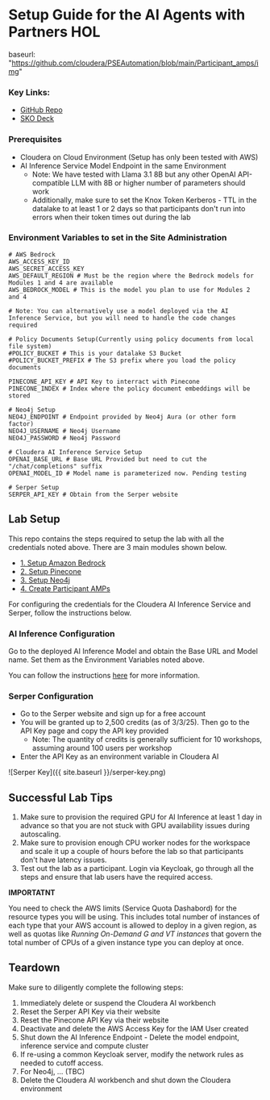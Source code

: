 # Setup Guide for the AI Agents with Partners HOL
baseurl: "https://github.com/cloudera/PSEAutomation/blob/main/Participant_amps/img"

### Key Links:
- [GitHub Repo](https://github.com/cloudera/cloudera-partners/tree/feature/ai-agents-hol-cai)
- [SKO Deck](https://docs.google.com/presentation/d/1_-HRgb4PiycIPvH6YiAETImpGhvSE9bjEHCKwfZxE6Y/edit#slide=id.g32053a21050_0_0)

### Prerequisites
- Cloudera on Cloud Environment (Setup has only been tested with AWS)
- AI Inference Service Model Endpoint in the same Environment
    - Note: We have tested with Llama 3.1 8B but any other OpenAI API-compatible LLM with 8B or higher number of parameters should work
    - Additionally, make sure to set the Knox Token Kerberos - TTL in the datalake to at least 1 or 2 days so that participants don't run into errors when their token times out during the lab

### Environment Variables to set in the Site Administration

```
# AWS Bedrock
AWS_ACCESS_KEY_ID
AWS_SECRET_ACCESS_KEY
AWS_DEFAULT_REGION # Must be the region where the Bedrock models for Modules 1 and 4 are available
AWS_BEDROCK_MODEL # This is the model you plan to use for Modules 2 and 4

# Note: You can alternatively use a model deployed via the AI Inference Service, but you will need to handle the code changes required

# Policy Documents Setup(Currently using policy documents from local file system)
#POLICY_BUCKET # This is your datalake S3 Bucket
#POLICY_BUCKET_PREFIX # The S3 prefix where you load the policy documents

PINECONE_API_KEY # API Key to interract with Pinecone
PINECONE_INDEX # Index where the policy document embeddings will be stored

# Neo4j Setup
NEO4J_ENDPOINT # Endpoint provided by Neo4j Aura (or other form factor)
NEO4J_USERNAME # Neo4j Username
NEO4J_PASSWORD # Neo4j Password

# Cloudera AI Inference Service Setup
OPENAI_BASE_URL # Base URL Provided but need to cut the "/chat/completions" suffix
OPENAI_MODEL_ID # Model name is parameterized now. Pending testing

# Serper Setup
SERPER_API_KEY # Obtain from the Serper website
```

## Lab Setup

This repo contains the steps required to setup the lab with all the credentials noted above. There are 3 main modules shown below.
  - [1. Setup Amazon Bedrock](1_bedrock_setup/README.md)
  - [2. Setup Pinecone](2_pinecone_setup/README.md)
  - [3. Setup Neo4j](3_neo4j_setup/README.md)
  - [4. Create Participant AMPs](4_participant_amps/README.md)

For configuring the credentials for the Cloudera AI Inference Service and Serper, follow the instructions below.


### AI Inference Configuration

Go to the deployed AI Inference Model and obtain the Base URL and Model name. Set them as the Environment Variables noted above.

You can follow the instructions [here](https://community.cloudera.com/t5/Community-Articles/Fully-Private-Agents-with-Cloudera-s-AI-Inference-Service/ta-p/400799) for more information.

### Serper Configuration

- Go to the Serper website and sign up for a free account
- You will be granted up to 2,500 credits (as of 3/3/25). Then go to the API Key page and copy the API key provided
    - Note: The quantity of credits is generally sufficient for 10 workshops, assuming around 100 users per workshop
- Enter the API Key as an environment variable in Cloudera AI

![Serper Key]({{ site.baseurl }}/serper-key.png)

## Successful Lab Tips

1. Make sure to provision the required GPU for AI Inference at least 1 day in advance so that you are not stuck with GPU availability issues during autoscaling.
2. Make sure to provision enough CPU worker nodes for the workspace and scale it up a couple of hours before the lab so that participants don't have latency issues.
3. Test out the lab as a participant. Login via Keycloak, go through all the steps and ensure that lab users have the required access.

**IMPORTATNT** 

You need to check the AWS limits (Service Quota Dashabord) for the resource types you will be using. This includes total number of instances of each type that your AWS account is allowed to deploy in a given region, as well as quotas like _Running On-Demand G and VT instances_ that govern the total number of CPUs of a given instance type you can deploy at once.

## Teardown

Make sure to diligently complete the following steps:
1. Immediately delete or suspend the Cloudera AI workbench
2. Reset the Serper API Key via their website
3. Reset the Pinecone API Key via their website
4. Deactivate and delete the AWS Access Key for the IAM User created
5. Shut down the AI Inference Endpoint - Delete the model endpoint, inference service and compute cluster
6. If re-using a common Keycloak server, modify the network rules as needed to cutoff access.
7. For Neo4j, … (TBC)
8. Delete the Cloudera AI workbench and shut down the Cloudera environment
